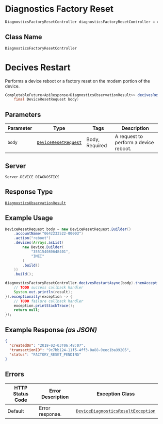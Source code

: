 # Diagnostics Factory Reset

```java
DiagnosticsFactoryResetController diagnosticsFactoryResetController = client.getDiagnosticsFactoryResetController();
```

## Class Name

`DiagnosticsFactoryResetController`


# Decives Restart

Performs a device reboot or a factory reset on the modem portion of the device.

```java
CompletableFuture<ApiResponse<DiagnosticsObservationResult>> decivesRestartAsync(
    final DeviceResetRequest body)
```

## Parameters

| Parameter | Type | Tags | Description |
|  --- | --- | --- | --- |
| `body` | [`DeviceResetRequest`](../../doc/models/device-reset-request.md) | Body, Required | A request to perform a device reboot. |

## Server

`Server.DEVICE_DIAGNOSTICS`

## Response Type

[`DiagnosticsObservationResult`](../../doc/models/diagnostics-observation-result.md)

## Example Usage

```java
DeviceResetRequest body = new DeviceResetRequest.Builder()
    .accountName("0642233522-00003")
    .action("reboot")
    .devices(Arrays.asList(
        new Device.Builder(
            "355154080648401",
            "IMEI"
        )
        .build()
    ))
    .build();

diagnosticsFactoryResetController.decivesRestartAsync(body).thenAccept(result -> {
    // TODO success callback handler
    System.out.println(result);
}).exceptionally(exception -> {
    // TODO failure callback handler
    exception.printStackTrace();
    return null;
});
```

## Example Response *(as JSON)*

```json
{
  "createdOn": "2019-02-03T06:48:07",
  "transactionID": "9c7bb124-11f5-4ff3-8a88-0eec1ba99205",
  "status": "FACTORY_RESET_PENDING"
}
```

## Errors

| HTTP Status Code | Error Description | Exception Class |
|  --- | --- | --- |
| Default | Error response. | [`DeviceDiagnosticsResultException`](../../doc/models/device-diagnostics-result-exception.md) |

